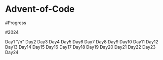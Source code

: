 # Advent-of-Code

#Progress

#2024

Day1 "/n"
Day2
Day3
Day4
Day5
Day6
Day7
Day8
Day9
Day10
Day11
Day12
Day13
Day14
Day15
Day16
Day17
Day18
Day19
Day20
Day21
Day22
Day23
Day24
